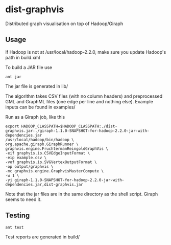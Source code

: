 dist-graphvis
=============

Distributed graph visualisation on top of Hadoop/Giraph

Usage
-----

If Hadoop is not at /usr/local/hadoop-2.2.0, make sure you update Hadoop's path in build.xml

To build a JAR file use

	ant jar

The jar file is generated in lib/

The algorithm takes CSV files (with no column headers) and preprocessed GML
and GraphML files (one edge per line and nothing else). Example inputs can be found in examples/

Run as a Giraph job, like this

	export HADOOP_CLASSPATH=$HADOOP_CLASSPATH:./dist-graphvis.jar:./giraph-1.1.0-SNAPSHOT-for-hadoop-2.2.0-jar-with-dependencies.jar
	/usr/local/hadoop/bin/hadoop \
	org.apache.giraph.GiraphRunner \
	graphvis.engine.FruchtermanReingoldGraphVis \
	-eif graphvis.io.CSVEdgeInputFormat \
	-eip example.csv \
	-vof graphvis.io.SVGVertexOutputFormat \
	-op output/graphvis \
	-mc graphvis.engine.GraphvisMasterCompute \
	-w 1 \
	-yj giraph-1.1.0-SNAPSHOT-for-hadoop-2.2.0-jar-with-dependencies.jar,dist-graphvis.jar

Note that the jar files are in the same directory as the shell script. Giraph seems to need it.

Testing
-------

	ant test

Test reports are generated in build/
